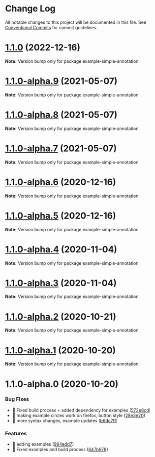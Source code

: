 # Change Log

All notable changes to this project will be documented in this file.
See [Conventional Commits](https://conventionalcommits.org) for commit guidelines.

# [1.1.0](https://github.com/visdesignlab/trrack/compare/example-simple-annotation@1.1.0-alpha.9...example-simple-annotation@1.1.0) (2022-12-16)

**Note:** Version bump only for package example-simple-annotation





# [1.1.0-alpha.9](https://github.com/visdesignlab/trrack/compare/example-simple-annotation@1.1.0-alpha.8...example-simple-annotation@1.1.0-alpha.9) (2021-05-07)

**Note:** Version bump only for package example-simple-annotation





# [1.1.0-alpha.8](https://github.com/visdesignlab/trrack/compare/example-simple-annotation@1.1.0-alpha.7...example-simple-annotation@1.1.0-alpha.8) (2021-05-07)

**Note:** Version bump only for package example-simple-annotation





# [1.1.0-alpha.7](https://github.com/visdesignlab/trrack/compare/example-simple-annotation@1.1.0-alpha.6...example-simple-annotation@1.1.0-alpha.7) (2021-05-07)

**Note:** Version bump only for package example-simple-annotation





# [1.1.0-alpha.6](https://github.com/visdesignlab/trrack/compare/example-simple-annotation@1.1.0-alpha.5...example-simple-annotation@1.1.0-alpha.6) (2020-12-16)

**Note:** Version bump only for package example-simple-annotation





# [1.1.0-alpha.5](https://github.com/visdesignlab/trrack/compare/example-simple-annotation@1.1.0-alpha.4...example-simple-annotation@1.1.0-alpha.5) (2020-12-16)

**Note:** Version bump only for package example-simple-annotation





# [1.1.0-alpha.4](https://github.com/visdesignlab/trrack/compare/example-simple-annotation@1.1.0-alpha.3...example-simple-annotation@1.1.0-alpha.4) (2020-11-04)

**Note:** Version bump only for package example-simple-annotation





# [1.1.0-alpha.3](https://github.com/visdesignlab/trrack/compare/example-simple-annotation@1.1.0-alpha.2...example-simple-annotation@1.1.0-alpha.3) (2020-11-04)

**Note:** Version bump only for package example-simple-annotation





# [1.1.0-alpha.2](https://github.com/visdesignlab/trrack/compare/example-simple-annotation@1.1.0-alpha.1...example-simple-annotation@1.1.0-alpha.2) (2020-10-21)

**Note:** Version bump only for package example-simple-annotation





# [1.1.0-alpha.1](https://github.com/visdesignlab/trrack/compare/example-simple-annotation@1.1.0-alpha.0...example-simple-annotation@1.1.0-alpha.1) (2020-10-20)

**Note:** Version bump only for package example-simple-annotation





# 1.1.0-alpha.0 (2020-10-20)


### Bug Fixes

* 🐛 Fixed build process + added dependency for examples ([572e8cd](https://github.com/visdesignlab/trrack/commit/572e8cd8675003030ac942036201868383569835))
* 🐛 making example circles work on firefox, button style ([28e3e20](https://github.com/visdesignlab/trrack/commit/28e3e20063e40a3fc45ea1bbbeffab41f72ea4e3))
* 🐛 more syntax changes, example updates ([b6dc7ff](https://github.com/visdesignlab/trrack/commit/b6dc7ff5d7d7f8fcc669d46837e4c37210d7e32a))


### Features

* 🎸 adding examples ([994edd7](https://github.com/visdesignlab/trrack/commit/994edd76ec1be5d7aef9b3d17e097868817a702f))
* 🎸 Fixed examples and build process ([647b978](https://github.com/visdesignlab/trrack/commit/647b9789dd04a37c70395d08e547fc82adcccab7))
